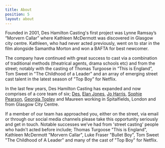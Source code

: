 ```yaml
---
title: About
position: 5
layout: about
---
```


Founded in 2001, Des Hamilton Casting's first project was Lynne Ramsay’s “Morvern Callar” where Kathleen McDermott was discovered in Glasgow city centre. Kathleen, who had never acted previously, went on to star in the film alongside Samantha Morton and won a BAFTA for best newcomer.

The company have continued with great success to cast via a combination of traditional methods (theatrical agents, drama schools etc) and from the street; notably with the casting of Thomas Turgoose in “This is England”, Tom Sweet in "The Childhood of a Leader" and an array of emerging street cast talent in the latest season of "Top Boy" for Netflix.

In the last few years, Des Hamilton Casting has expanded and now comprises of a core team of six; [Des](http://www.imdb.com/name/nm1060389/), [Elan Jones](http://www.imdb.com/name/nm5637903/), [Jo Harris](http://www.imdb.com/name/nm7248690/), [Sophie Pearson](http://www.imdb.com/name/nm8055072/), [Georgia Topley](http://www.imdb.com/name/nm8873192/) and Maureen working in Spitalfields, London and from Glasgow City Centre.

If a member of our team has approached you, either on the street, via email or through our social media channels please take this opportunity seriously and get in touch. Notable successes we’ve had from 'street casting' people who hadn't acted before include; Thomas Turgoose "This is England", Kathleen McDermott "Morvern Callar", Luke Fraser "Bullet Boy", Tom Sweet "The Childhood of A Leader" and many of the cast of "Top Boy" for Netflix.